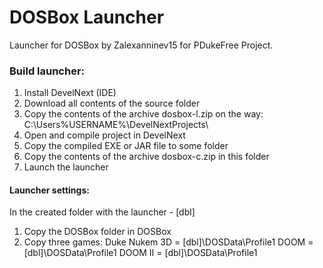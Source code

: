 # DOSBox Launcher
Launcher for DOSBox by Zalexanninev15 for PDukeFree Project.
### Build launcher:
1) Install DevelNext (IDE)
2) Download all contents of the source folder
3) Copy the contents of the archive dosbox-l.zip on the way: C:\Users\%USERNAME%\DevelNextProjects\
4) Open and compile project in DevelNext
5) Copy the compiled EXE or JAR file to some folder
6) Copy the contents of the archive dosbox-c.zip in this folder
7) Launch the launcher
#### Launcher settings:
In the created folder with the launcher - [dbl]
1) Copy the DOSBox folder in DOSBox
2) Copy three games: 
Duke Nukem 3D = [dbl]\DOSData\Profile1
DOOM = [dbl]\DOSData\Profile1
DOOM II = [dbl]\DOSData\Profile1
